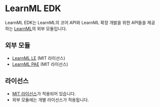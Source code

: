 # LearnML EDK
LearnML EDK는 LearnML의 코어 API와 LearnML 확장 개발을 위한 API들을 제공하는 [LearnML](https://github.com/learnml-org/LearnML)의 외부 모듈입니다.

## 외부 모듈
- [LearnML LE](https://github.com/learnml-org/LearnML_LE) (MIT 라이선스)
- [LearnML PAE](https://github.com/learnml-org/LearnML_PAE) (MIT 라이선스)

## 라이선스
- [MIT 라이선스](https://github.com/learnml-org/LearnML_EDK/blob/master/LICENSE)가 적용되어 있습니다.
- 외부 모듈에는 개별 라이선스가 적용됩니다.